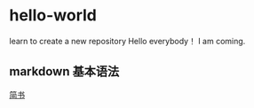 # hello-world
learn to create a new repository
Hello everybody！
  I am coming.

## markdown 基本语法

[简书](https://www.jianshu.com/p/191d1e21f7ed)
